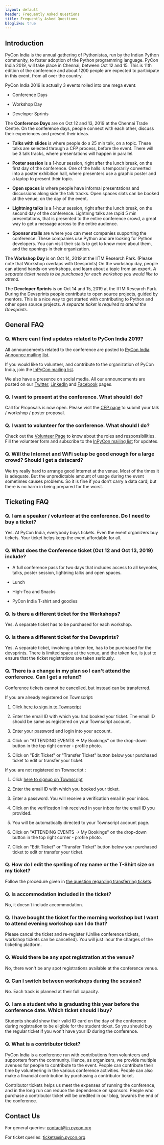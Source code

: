 ```yaml
---
layout: default
header: Frequently Asked Questions
title: Frequently Asked Questions
bloglike: true
---
```


## Introduction

PyCon India is the annual gathering of Pythonistas, run by the Indian
Python community, to foster adoption of the Python programming
language. PyCon India 2019, will take place in Chennai, between Oct
12 and 15. This is 11th edition of the conference and about 1200
people are expected to participate in this event, from all over the
country.

PyCon India 2019 is actually 3 events rolled into one mega event:

  * Conference Days
  
  * Workshop Day
  
  * Developer Sprints

The **Conference Days** are on Oct 12 and 13, 2019 at the Chennai Trade
Centre. On the conference days, people connect with each other,
discuss their experiences and present their ideas.

  * **Talks with slides** is where people do a 25 min talk, on a
    topic. These talks are selected through a CFP process, before the
    event. There will be 3 talk tracks, where presentations will
    happen in parallel.

  * **Poster session** is a 1-hour session, right after the lunch break,
    on the first day of the conference. One of the halls is
    temporarily converted into a poster exhibition hall, where
    presenters use a graphic poster and a laptop to present their
    topic.
  
  * **Open spaces** is where people have informal presentations and
    discussions along side the talk tracks. Open spaces slots can be
    booked at the venue, on the day of the event.

  * **Lightning talks** is a 1-hour session, right after the lunch break,
    on the second day of the conference. Lightning talks are rapid 5
    min presentations, that is presented to the entire conference
    crowd, a great way to get a message across to the entire audience.

  * **Sponsor stalls** are where you can meet companies supporting the
    conference. These companies use Python and are looking for Python
    developers. You can visit their stalls to get to know more about
    them, and the openings in their organization.

The **Workshop Day** is on Oct 14, 2019 at the IITM Research Park. (Please
note that Workshop overlaps with Devsprints) On the workshop day,
people can attend hands-on workshops, and learn about a topic from an
expert. *A separate ticket needs to be purchased for each workshop you
would like to attend.*

The **Developer Sprints** is on Oct 14 and 15, 2019 at the IITM Research
Park. During the Devsprints people contribute to open source projects,
guided by mentors. This is a nice way to get started with contributing
to Python and other open source projects. *A separate ticket is
required to attend the Devsprints.*

## General FAQ

### Q. Where can I find updates related to PyCon India 2019?

All announcements related to the conference are posted to [PyCon India
Announce mailing
list](https://mail.python.org/mailman3/lists/inpycon-announce.python.org/).

If you would like to volunteer, and contribute to the organization of
PyCon India, join the [InPyCon mailing
list](https://mail.python.org/mailman/listinfo/inpycon).

We also have a presence on social media. All our announcements are
posted on our [Twitter](https://twitter.com/pyconindia),
[LinkedIn](https://linkedin.com/company/pyconindia) and
[Facebook](https://www.facebook.com/PyConIndia/) pages.

### Q. I want to present at the conference. What should I do?

Call for Proposals is now open. Please visit the [CFP
page](/2019/submit-a-proposal.html) to submit your talk / workshop /
poster proposal.

### Q. I want to volunteer for the conference. What should I do?

Check out the [Volunteer
Page](https://in.pycon.org/blog/2019/volunteering-for-pycon-india-2019.html)
to know about the roles and responsibilities. Fill the volunteer form
and subscribe to the [InPyCon mailing
list](https://mail.python.org/mailman/listinfo/inpycon) for updates.

### Q. Will the Internet and WiFi setup be good enough for a large crowd? Should I get a datacard?

We try really hard to arrange good Internet at the venue. Most of the
times it is adequate. But the unpredictable amount of usage during the
event sometimes causes problems. So it is fine if you don’t carry a
data card, but there is no harm in being prepared for the worst.

## Ticketing FAQ

### Q. I am a speaker / volunteer at the conference. Do I need to buy a ticket?

Yes. At PyCon India, everybody buys tickets. Even the event organizers
buy tickets. Your ticket helps keep the event affordable for all.

### Q. What does the Conference ticket (Oct 12 and Oct 13, 2019) include?

  * A full conference pass for two days that includes access to all
    keynotes, talks, poster session, lightning talks and open spaces.
    
  * Lunch
  
  * High-Tea and Snacks
  
  * PyCon India T-shirt and goodies

### Q. Is there a different ticket for the Workshops?

Yes. A separate ticket has to be purchased for each workshop.

### Q. Is there a different ticket for the Devsprints?

Yes. A separate ticket, involving a token fee, has to be purchased for
the devsprints. There is limited space at the venue, and the token
fee, is just to ensure that the ticket registrations are taken
seriously.

<a name="transfer-ticket"></a>
### Q. There is a change in my plan so I can't attend the conference. Can I get a refund?

Conference tickets cannot be cancelled, but instead can be
transferred.

If you are already registered on Townscript:

  1. Click [here to sign in to Townscript](https://www.townscript.com/signin)
  
  2. Enter the email ID with which you had booked your ticket. The
     email ID should be same as registered on your Townscript account.
  
  3. Enter your password and login into your account.
  
  4. Click on "ATTENDING EVENTS -> My Bookings" on the drop-down
     button in the top right corner - profile photo.
  
  5. Click on "Edit Ticket" or "Transfer Ticket" button below your
     purchased ticket to edit or transfer your ticket.

If you are not registered on Townscript :

  1. Click [here to signup on Townscript](https://www.townscript.com/signup)
  
  2. Enter the email ID with which you booked your ticket.
  
  3. Enter a password. You will receive a verification email in your
     inbox.
  
  4. Click on the verification link received in your inbox for the
     email ID you provided.
  
  5. You will be automatically directed to your Townscript account
     page.
  
  6. Click on "ATTENDING EVENTS -> My Bookings" on the drop-down
     button in the top right corner - profile photo.
  
  7. Click on "Edit Ticket" or "Transfer Ticket" button below your
     purchased ticket to edit or transfer your ticket.

### Q. How do I edit the spelling of my name or the T-Shirt size on my ticket?

Follow the procedure given in [the question regarding transferring
tickets](#transfer-ticket).

### Q. Is accommodation included in the ticket?

No, it doesn't include accommodation.

### Q. I have bought the ticket for the morning workshop but I want to attend evening workshop can I do that?

Please cancel the ticket and re-register (Unlike conference tickets,
workshop tickets can be cancelled). You will just incur the charges of
the ticketing platform.

### Q. Would there be any spot registration at the venue?

No, there won't be any spot registrations available at the conference
venue.

### Q. Can I switch between workshops during the session?

No. Each track is planned at their full capacity.

### Q. I am a student who is graduating this year before the conference date. Which ticket should I buy?

Students should show their valid ID card on the day of the conference
during registration to be eligible for the student ticket. So you
should buy the regular ticket if you won't have your ID during the
conference.

### Q. What is a contributor ticket?

PyCon India is a conference run with contributions from volunteers and
supporters from the community. Hence, as organizers, we provide
multiple avenues for people to contribute to the event. People can
contribute their time by volunteering in the various conference
activities. People can also make a financial contribution by
purchasing a contributor ticket.

Contributor tickets helps us meet the expenses of running the
conference, and in the long run can reduce the dependence on
sponsors. People who purchase a contributor ticket will be credited in
our blog, towards the end of the conference.

## Contact Us

For general queries: [contact@in.pycon.org](mailto:contact@in.pycon.org)

For ticket queries: [tickets@in.pycon.org](mailto:tickets@in.pycon.org).

